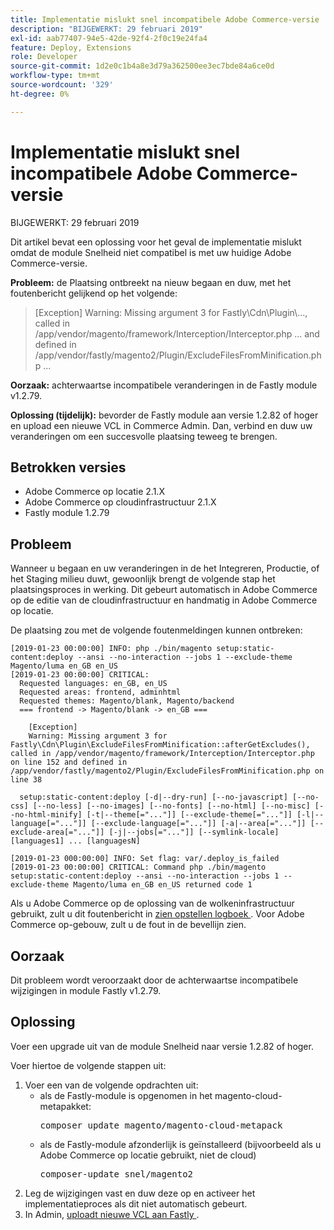 ```yaml
---
title: Implementatie mislukt snel incompatibele Adobe Commerce-versie
description: "BIJGEWERKT: 29 februari 2019"
exl-id: aab77407-94e5-42de-92f4-2f0c19e24fa4
feature: Deploy, Extensions
role: Developer
source-git-commit: 1d2e0c1b4a8e3d79a362500ee3ec7bde84a6ce0d
workflow-type: tm+mt
source-wordcount: '329'
ht-degree: 0%

---
```


# Implementatie mislukt snel incompatibele Adobe Commerce-versie

BIJGEWERKT: 29 februari 2019

Dit artikel bevat een oplossing voor het geval de implementatie mislukt omdat de module Snelheid niet compatibel is met uw huidige Adobe Commerce-versie.

**Probleem:** de Plaatsing ontbreekt na nieuw begaan en duw, met het foutenbericht gelijkend op het volgende:

>\[Exception\] Warning: Missing argument 3 for Fastly\\Cdn\\Plugin\\..., called in /app/vendor/magento/framework/Interception/Interceptor.php ... and defined in /app/vendor/fastly/magento2/Plugin/ExcludeFilesFromMinification.php ...

**Oorzaak:** achterwaartse incompatibele veranderingen in de Fastly module v1.2.79.

**Oplossing (tijdelijk):** bevorder de Fastly module aan versie 1.2.82 of hoger en upload een nieuwe VCL in Commerce Admin. Dan, verbind en duw uw veranderingen om een succesvolle plaatsing teweeg te brengen.

## Betrokken versies

* Adobe Commerce op locatie 2.1.X
* Adobe Commerce op cloudinfrastructuur 2.1.X
* Fastly module 1.2.79

## Probleem

Wanneer u begaan en uw veranderingen in de het Integreren, Productie, of het Staging milieu duwt, gewoonlijk brengt de volgende stap het plaatsingsproces in werking. Dit gebeurt automatisch in Adobe Commerce op de editie van de cloudinfrastructuur en handmatig in Adobe Commerce op locatie.

De plaatsing zou met de volgende foutenmeldingen kunnen ontbreken:

```
[2019-01-23 00:00:00] INFO: php ./bin/magento setup:static-content:deploy --ansi --no-interaction --jobs 1 --exclude-theme Magento/luma en_GB en_US
[2019-01-23 00:00:00] CRITICAL:
  Requested languages: en_GB, en_US
  Requested areas: frontend, adminhtml
  Requested themes: Magento/blank, Magento/backend
  === frontend -> Magento/blank -> en_GB ===

    [Exception]
    Warning: Missing argument 3 for Fastly\Cdn\Plugin\ExcludeFilesFromMinification::afterGetExcludes(), called in /app/vendor/magento/framework/Interception/Interceptor.php on line 152 and defined in /app/vendor/fastly/magento2/Plugin/ExcludeFilesFromMinification.php on line 38

  setup:static-content:deploy [-d|--dry-run] [--no-javascript] [--no-css] [--no-less] [--no-images] [--no-fonts] [--no-html] [--no-misc] [--no-html-minify] [-t|--theme[="..."]] [--exclude-theme[="..."]] [-l|--language[="..."]] [--exclude-language[="..."]] [-a|--area[="..."]] [--exclude-area[="..."]] [-j|--jobs[="..."]] [--symlink-locale] [languages1] ... [languagesN]

[2019-01-23 000:00:00] INFO: Set flag: var/.deploy_is_failed
[2019-01-23 00:00:00] CRITICAL: Command php ./bin/magento setup:static-content:deploy --ansi --no-interaction --jobs 1 --exclude-theme Magento/luma en_GB en_US returned code 1
```

Als u Adobe Commerce op de oplossing van de wolkeninfrastructuur gebruikt, zult u dit foutenbericht in [ zien opstellen logboek ](https://devdocs.magento.com/guides/v2.3/cloud/trouble/environments-logs.html#log-deploy-log). Voor Adobe Commerce op-gebouw, zult u de fout in de bevellijn zien.

## Oorzaak

Dit probleem wordt veroorzaakt door de achterwaartse incompatibele wijzigingen in module Fastly v1.2.79.

## Oplossing

Voer een upgrade uit van de module Snelheid naar versie 1.2.82 of hoger.

Voer hiertoe de volgende stappen uit:

1. Voer een van de volgende opdrachten uit:
   * als de Fastly-module is opgenomen in het magento-cloud-metapakket:    <pre>composer update magento/magento-cloud-metapack</pre>
   * als de Fastly-module afzonderlijk is geïnstalleerd (bijvoorbeeld als u Adobe Commerce op locatie gebruikt, niet de cloud) <pre>composer-update snel/magento2</pre>
1. Leg de wijzigingen vast en duw deze op en activeer het implementatieproces als dit niet automatisch gebeurt.
1. In Admin, [ uploadt nieuwe VCL aan Fastly ](https://devdocs.magento.com/guides/v2.3/cloud/cdn/configure-fastly.html#upload-vcl-snippets).
